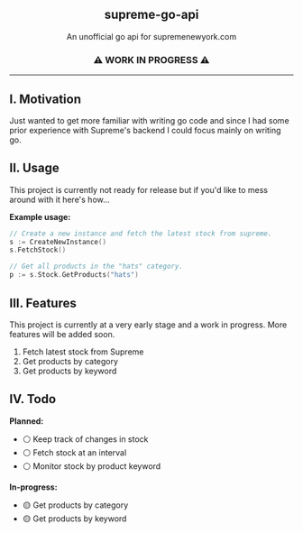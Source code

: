 <p align="center">
  <h2 align="center">supreme-go-api</h2>
  <p align="center"> 
    An unofficial go api for supremenewyork.com
  </p>
  <p align="center"> 
    <h3 align="center">⚠️ WORK IN PROGRESS ⚠️</h3>
  </p>
</p>

---
## I. Motivation
Just wanted to get more familiar with writing go code and since I had some prior
experience with Supreme's backend I could focus mainly on writing go.

## II. Usage
This project is currently not ready for release but if you'd like to mess around
with it here's how...


**Example usage:**
```go
// Create a new instance and fetch the latest stock from supreme.
s := CreateNewInstance()
s.FetchStock()

// Get all products in the "hats" category.
p := s.Stock.GetProducts("hats")
```

## III. Features
This project is currently at a very early stage and a work in progress. More
features will be added soon.

1. Fetch latest stock from Supreme
2. Get products by category
3. Get products by keyword


## IV. Todo

**Planned:**
- ⚪ Keep track of changes in stock
- ⚪ Fetch stock at an interval
- ⚪ Monitor stock by product keyword

**In-progress:**
- 🟡 Get products by category
- 🟡 Get products by keyword




